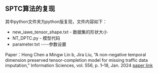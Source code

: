 ## SPTC算法的复现

其中python文件夹为python版复现，文件内容如下：
- new_iawe_tensor_shape.txt - 数据集的形状大小
- NT_DPTC.py - 模型代码
- parameter.txt  ----参数设置

Paper：Hong Chen a Mingw Lin b, Jira Liu, “A non-negative temporal dimension preserved tensor-completion model for missing traffic data imputation,” Information Sciences, vol. 556, p. 1–18, Jan. 2024 [paper link](https://www.sciencedirect.com/science/article/pii/S0020025523013828)

